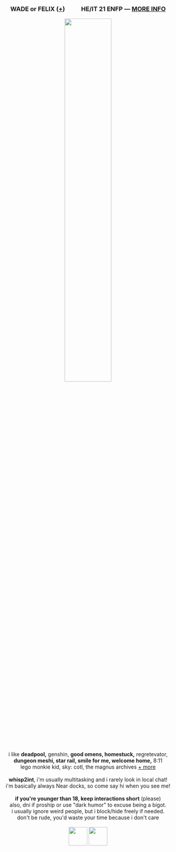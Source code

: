 <h3 p align="center"> WADE or FELIX (<a href="https://pronouns.cc/@deadpool">+</a>) <img src="https://files.catbox.moe/v2rsu3.png" height="16px"> <img src="https://files.catbox.moe/eezq86.png" height="16px"> HE/IT 21 ENFP ― <a href="https://funny.straw.page/">MORE INFO</a></h3>
<p align="center">
<img src="https://files.catbox.moe/pizb47.png" width="50%">
<br><br>i like <b>deadpool,</b> genshin, <b>good omens, homestuck,</b> regretevator,
<br><b>dungeon meshi, star rail, smile for me, welcome home,</b> 8:11
<br>lego monkie kid, sky: cotl, the magnus archives <a href="https://rentry.co/-spiderman">+ more</a>
<br><br><b>whisp2int</b>, i'm usually multitasking and i rarely look in local chat!
<br>i'm basically always Near docks, so come say hi when you see me!
<br><br><b>if you're younger than 18, keep interactions short</b> (please)
<br>also, dni if proship or use "dark humor" to excuse being a bigot.
<br>i usually ignore weird people, but i block/hide freely if needed.
<br>don't be rude, you'd waste your time because i don't care
<br><br><img src="https://files.catbox.moe/bsgu1s.gif" height="50px"> <img src="https://files.catbox.moe/yvllkf.gif" height="50px">
</p>
